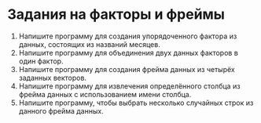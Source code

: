# Задания на факторы и фреймы

1. Напишите программу для создания упорядоченного фактора из данных, состоящих из названий месяцев.
2. Напишите программу для объединения двух данных факторов в один фактор.
3. Напишите программу для создания фрейма данных из четырёх заданных векторов.
4. Напишите программу для извлечения определённого столбца из фрейма данных с использованием имени столбца.
5. Напишите программу, чтобы выбрать несколько случайных строк из данного фрейма данных.